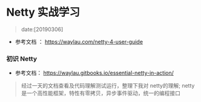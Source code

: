 # Netty 实战学习
> date:[20190306]
- 参考文档 ： https://waylau.com/netty-4-user-guide


### 初识 Netty 
- 参考文档： https://waylau.gitbooks.io/essential-netty-in-action/
> 经过一天的文档查看及代码理解测试运行，整理下我对 netty的理解;
> netty 是一个高性能框架，特性有零拷贝，异步事件驱动，统一的编程接口